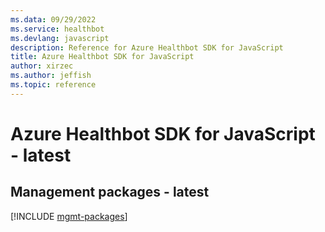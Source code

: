 ```yaml
---
ms.data: 09/29/2022
ms.service: healthbot
ms.devlang: javascript
description: Reference for Azure Healthbot SDK for JavaScript
title: Azure Healthbot SDK for JavaScript
author: xirzec
ms.author: jeffish
ms.topic: reference
---
```

# Azure Healthbot SDK for JavaScript - latest

## Management packages - latest
[!INCLUDE [mgmt-packages](healthbot-mgmt-index.md)]
